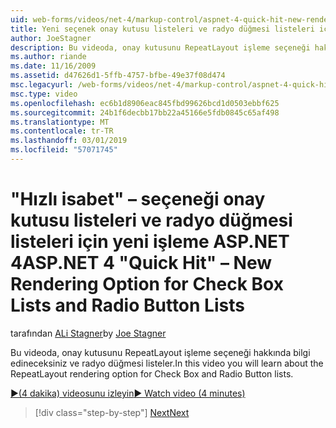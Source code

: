 ```yaml
---
uid: web-forms/videos/net-4/markup-control/aspnet-4-quick-hit-new-rendering-option-for-check-box-lists-and-radio-button-lists
title: Yeni seçenek onay kutusu listeleri ve radyo düğmesi listeleri için işleme | Microsoft Docs
author: JoeStagner
description: Bu videoda, onay kutusunu RepeatLayout işleme seçeneği hakkında bilgi edineceksiniz ve radyo düğmesi listeler.
ms.author: riande
ms.date: 11/16/2009
ms.assetid: d47626d1-5ffb-4757-bfbe-49e37f08d474
msc.legacyurl: /web-forms/videos/net-4/markup-control/aspnet-4-quick-hit-new-rendering-option-for-check-box-lists-and-radio-button-lists
msc.type: video
ms.openlocfilehash: ec6b1d8906eac845fbd99626bcd1d0503ebbf625
ms.sourcegitcommit: 24b1f6decbb17bb22a45166e5fdb0845c65af498
ms.translationtype: MT
ms.contentlocale: tr-TR
ms.lasthandoff: 03/01/2019
ms.locfileid: "57071745"
---
```

<a name="aspnet-4-quick-hit--new-rendering-option-for-check-box-lists-and-radio-button-lists"></a><span data-ttu-id="1ed64-103">"Hızlı isabet" – seçeneği onay kutusu listeleri ve radyo düğmesi listeleri için yeni işleme ASP.NET 4</span><span class="sxs-lookup"><span data-stu-id="1ed64-103">ASP.NET 4 "Quick Hit" – New Rendering Option for Check Box Lists and Radio Button Lists</span></span>
====================
<span data-ttu-id="1ed64-104">tarafından [ALi Stagner](https://github.com/JoeStagner)</span><span class="sxs-lookup"><span data-stu-id="1ed64-104">by [Joe Stagner](https://github.com/JoeStagner)</span></span>

<span data-ttu-id="1ed64-105">Bu videoda, onay kutusunu RepeatLayout işleme seçeneği hakkında bilgi edineceksiniz ve radyo düğmesi listeler.</span><span class="sxs-lookup"><span data-stu-id="1ed64-105">In this video you will learn about the RepeatLayout rendering option for Check Box and Radio Button lists.</span></span> 

[<span data-ttu-id="1ed64-106">&#9654;(4 dakika) videosunu izleyin</span><span class="sxs-lookup"><span data-stu-id="1ed64-106">&#9654; Watch video (4 minutes)</span></span>](https://channel9.msdn.com/Blogs/ASP-NET-Site-Videos/aspnet-4-quick-hit-new-rendering-option-for-check-box-lists-and-radio-button-lists)

> [!div class="step-by-step"]
> [<span data-ttu-id="1ed64-107">Next</span><span class="sxs-lookup"><span data-stu-id="1ed64-107">Next</span></span>](aspnet-4-quick-hit-table-free-templated-controls.md)
